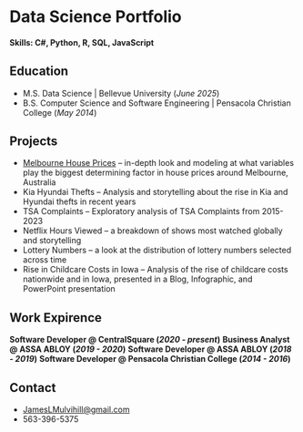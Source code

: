 # Data Science Portfolio

#### Skills: C#, Python, R, SQL, JavaScript

## Education
- M.S. Data Science | Bellevue University (_June 2025_)
- B.S. Computer Science and Software Engineering | Pensacola Christian College (_May 2014_)

## Projects
-	[Melbourne House Prices](https://github.com/JamesLMulvihill/MelbourneHousePrices) – in-depth look and modeling at what variables play the biggest determining factor in house prices around Melbourne, Australia
-	Kia Hyundai Thefts – Analysis and storytelling about the rise in Kia and Hyundai thefts in recent years
- TSA Complaints – Exploratory analysis of TSA Complaints from 2015-2023
- Netflix Hours Viewed – a breakdown of shows most watched globally and storytelling
- Lottery Numbers – a look at the distribution of lottery numbers selected across time
- Rise in Childcare Costs in Iowa – Analysis of the rise of childcare costs nationwide and in Iowa, presented in a Blog, Infographic, and PowerPoint presentation

## Work Expirence
**Software Developer @ CentralSquare (_2020 - present_)**
**Business Analyst @ ASSA ABLOY (_2019 - 2020_)**
**Software Developer @ ASSA ABLOY (_2018 - 2019_)**
**Software Developer @ Pensacola Christian College (_2014 - 2016_)**

## Contact 
- JamesLMulvihill@gmail.com
- 563-396-5375
